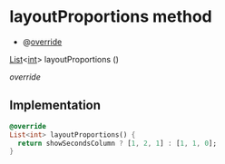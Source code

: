 


# layoutProportions method







- @[override](https://api.flutter.dev/flutter/dart-core/override-constant.html)

[List](https://api.flutter.dev/flutter/dart-core/List-class.html)&lt;[int](https://api.flutter.dev/flutter/dart-core/int-class.html)> layoutProportions
()

_override_






## Implementation

```dart
@override
List<int> layoutProportions() {
  return showSecondsColumn ? [1, 2, 1] : [1, 1, 0];
}
```







